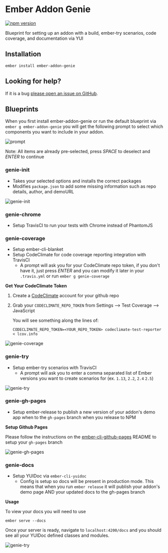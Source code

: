 # Ember Addon Genie

[![npm version](https://badge.fury.io/js/ember-addon-genie.svg)](http://badge.fury.io/js/ember-addon-genie)

Blueprint for setting up an addon with a build, ember-try scenarios, code coverage, and documentation via YUI

## Installation

```
ember install ember-addon-genie
```

## Looking for help?
If it is a bug [please open an issue on GitHub](http://github.com/offirgolan/ember-addon-genie/issues).


## Blueprints

When you first install ember-addon-genie or run the default blueprint via
`ember g ember-addon-genie` you will get the following prompt to select which
components you want to include in your addon.

![prompt](http://i.imgur.com/hZR0axZ.png)

Note: All items are already pre-selected, press _SPACE_ to deselect and _ENTER_ to continue

### genie-init

- Takes your selected options and installs the correct packages
- Modifies `package.json` to add some missing information such as repo details, author, and demoURL

![genie-init](http://i.imgur.com/GBnWzBI.png)

### genie-chrome

- Setup TravisCI to run your tests with Chrome instead of PhantomJS

### genie-coverage

- Setup ember-cli-blanket
- Setup CodeClimate for code coverage reporting integration with TravisCI
    - A prompt will ask you for your CodeClimate repo token, if you don't have it, just press _ENTER_ and you can modify it later in your `.travis.yml` or run `ember g genie-coverage`

__Get Your CodeClimate Token__

1. Create a [CodeClimate](https://codeclimate.com) account for your github repo
2. Grab your `CODECLIMATE_REPO_TOKEN` from Settings --> Test Coverage --> JavaScript

    You will see something along the lines of:

    ```
    CODECLIMATE_REPO_TOKEN=<YOUR_REPO_TOKEN> codeclimate-test-reporter < lcov.info
    ```

![genie-coverage](http://i.imgur.com/kim7WRx.png)

### genie-try

- Setup ember-try scenarios with TravisCI
    - A prompt will ask you to enter a comma separated list of Ember versions you want to create scenarios for (ex. `1.13`, `2.2`, `2.4` `2.5`)

![genie-try](http://i.imgur.com/BEGGEqy.png)

### genie-gh-pages

- Setup ember-release to publish a new version of your addon's demo app when to the `gh-pages` branch when you release to NPM

__Setup Github Pages__

Please follow the instructions on the  [ember-cli-github-pages](https://github.com/poetic/ember-cli-github-pages) README to setup your `gh-pages` branch

![genie-gh-pages](http://i.imgur.com/4qXmtDK.png)

### genie-docs

- Setup YUIDoc via `ember-cli-yuidoc`
    - Config is setup so docs will be present in production mode. This means that when you run `ember release` it will publish your addon's demo page AND your updated docs to the gh-pages branch

__Usage__

To view your docs you will need to use

```
ember serve --docs
```

Once your server is ready, navigate to `localhost:4200/docs` and you should see all your YUIDoc defined classes and modules.

![genie-try](http://i.imgur.com/BEGGEqy.png)
